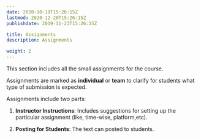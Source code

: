 ```yaml
---
date: 2020-10-19T15:26:15Z
lastmod: 2020-12-20T15:26:15Z 
publishdate: 2019-11-23T15:26:15Z

title: Assignments
description: Assignments

weight: 2
---
```


This section includes all the small assignments for the course.

Assignments are marked as **individual** or **team** to clarify for students what type of submission is expected.

Assignments include two parts:

1. **Instructor Instructions**: 
Includes suggestions for setting up the particular assignment (like, time-wise, platform,etc).

2. **Posting for Students**:
The text can posted to students.
